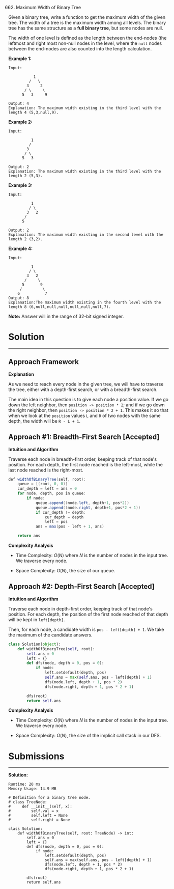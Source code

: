 662. Maximum Width of Binary Tree

Given a binary tree, write a function to get the maximum width of the given tree. The width of a tree is the maximum width among all levels. The binary tree has the same structure as a **full binary tree**, but some nodes are null.

The width of one level is defined as the length between the end-nodes (the leftmost and right most non-null nodes in the level, where the `null` nodes between the end-nodes are also counted into the length calculation.

**Example 1:**
```
Input: 

           1
         /   \
        3     2
       / \     \  
      5   3     9 

Output: 4
Explanation: The maximum width existing in the third level with the length 4 (5,3,null,9).
```

**Example 2:**
```
Input: 

          1
         /  
        3    
       / \       
      5   3     

Output: 2
Explanation: The maximum width existing in the third level with the length 2 (5,3).
```

**Example 3:**
```
Input: 

          1
         / \
        3   2 
       /        
      5      

Output: 2
Explanation: The maximum width existing in the second level with the length 2 (3,2).
```

**Example 4:**
```
Input: 

          1
         / \
        3   2
       /     \  
      5       9 
     /         \
    6           7
Output: 8
Explanation:The maximum width existing in the fourth level with the length 8 (6,null,null,null,null,null,null,7).
```

**Note:** Answer will in the range of 32-bit signed integer.

# Solution
---
## Approach Framework
**Explanation**

As we need to reach every node in the given tree, we will have to traverse the tree, either with a depth-first search, or with a breadth-first search.

The main idea in this question is to give each node a position value. If we go down the left neighbor, then `position -> position * 2`; and if we go down the right neighbor, then `position -> position * 2 + 1`. This makes it so that when we look at the `position` values `L` and `R` of two nodes with the same depth, the width will be `R - L + 1`.

## Approach #1: Breadth-First Search [Accepted]
**Intuition and Algorithm**

Traverse each node in breadth-first order, keeping track of that node's position. For each depth, the first node reached is the left-most, while the last node reached is the right-most.

```java
def widthOfBinaryTree(self, root):
    queue = [(root, 0, 0)]
    cur_depth = left = ans = 0
    for node, depth, pos in queue:
        if node:
            queue.append((node.left, depth+1, pos*2))
            queue.append((node.right, depth+1, pos*2 + 1))
            if cur_depth != depth:
                cur_depth = depth
                left = pos
            ans = max(pos - left + 1, ans)

    return ans
```

**Complexity Analysis**

* Time Complexity: $O(N)$ where $N$ is the number of nodes in the input tree. We traverse every node.

* Space Complexity: $O(N)$, the size of our queue.

## Approach #2: Depth-First Search [Accepted]
**Intuition and Algorithm**

Traverse each node in depth-first order, keeping track of that node's position. For each depth, the position of the first node reached of that depth will be kept in `left[depth]`.

Then, for each node, a candidate width is `pos - left[depth] + 1`. We take the maximum of the candidate answers.

```python
class Solution(object):
    def widthOfBinaryTree(self, root):
        self.ans = 0
        left = {}
        def dfs(node, depth = 0, pos = 0):
            if node:
                left.setdefault(depth, pos)
                self.ans = max(self.ans, pos - left[depth] + 1)
                dfs(node.left, depth + 1, pos * 2)
                dfs(node.right, depth + 1, pos * 2 + 1)

        dfs(root)
        return self.ans
```

**Complexity Analysis**

* Time Complexity: $O(N)$ where $N$ is the number of nodes in the input tree. We traverse every node.

* Space Complexity: $O(N)$, the size of the implicit call stack in our DFS.

# Submissions
---
**Solution:**
```
Runtime: 20 ms
Memory Usage: 14.9 MB
```
```
# Definition for a binary tree node.
# class TreeNode:
#     def __init__(self, x):
#         self.val = x
#         self.left = None
#         self.right = None

class Solution:
    def widthOfBinaryTree(self, root: TreeNode) -> int:
        self.ans = 0
        left = {}
        def dfs(node, depth = 0, pos = 0):
            if node:
                left.setdefault(depth, pos)
                self.ans = max(self.ans, pos - left[depth] + 1)
                dfs(node.left, depth + 1, pos * 2)
                dfs(node.right, depth + 1, pos * 2 + 1)

        dfs(root)
        return self.ans
```